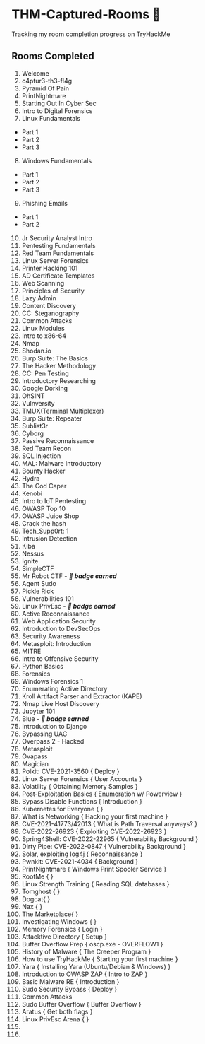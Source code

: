 # THM-Captured-Rooms 🚩
Tracking my room completion progress on TryHackMe 


## Rooms Completed 

1. Welcome
2. c4ptur3-th3-fl4g
3. Pyramid Of Pain
4. PrintNightmare
5. Starting Out In Cyber Sec
6. Intro to Digital Forensics
7. Linux Fundamentals 
- Part 1
- Part 2
- Part 3
8. Windows Fundamentals 
- Part 1
- Part 2
- Part 3
9. Phishing Emails 
- Part 1
- Part 2 

10. Jr Security Analyst Intro
11. Pentesting Fundamentals
12. Red Team Fundamentals
13. Linux Server Forensics
14. Printer Hacking 101
15. AD Certificate Templates
16. Web Scanning
17. Principles of Security
18. Lazy Admin
19. Content Discovery
20. CC: Steganography
21. Common Attacks 
22. Linux Modules
23. Intro to x86-64
24. Nmap
25. Shodan.io
26. Burp Suite: The Basics
27. The Hacker Methodology
28. CC: Pen Testing
29. Introductory Researching
30. Google Dorking
31. OhSINT
32. Vulnversity
33. TMUX(Terminal Multiplexer)
34. Burp Suite: Repeater
35. Sublist3r
36. Cyborg
37. Passive Reconnaissance
38. Red Team Recon
39. SQL Injection
40. MAL: Malware Introductory
41. Bounty Hacker
42. Hydra
43. The Cod Caper
44. Kenobi
45. Intro to IoT Pentesting
46. OWASP Top 10
47. OWASP Juice Shop
48. Crack the hash
49. Tech_Supp0rt: 1
50. Intrusion Detection
51. Kiba
52. Nessus
53. Ignite 
54. SimpleCTF
55. Mr Robot CTF - **_📛 badge earned_**
56. Agent Sudo
57. Pickle Rick 
58. Vulnerabilities 101
59. Linux PrivEsc - **_📛 badge earned_**
60. Active Reconnaissance
61. Web Application Security
62. Introduction to DevSecOps
63. Security Awareness 
64. Metasploit: Introduction
65. MITRE
66. Intro to Offensive Security
67. Python Basics
68. Forensics
69. Windows Forensics 1 
70. Enumerating Active Directory
71. Kroll Artifact Parser and Extractor (KAPE)
72. Nmap Live Host Discovery 
73. Jupyter 101 
74. Blue - **_📛 badge earned_**
75. Introduction to Django 
76. Bypassing UAC 
77. Overpass 2 - Hacked
78. Metasploit
79. Ovapass
80. Magician
81. Polkit: CVE-2021-3560 { Deploy }
82. Linux Server Forensics { User Accounts }
83. Volatility { Obtaining Memory Samples }
84. Post-Exploitation Basics { Enumeration w/ Powerview }
85. Bypass Disable Functions { Introduction }
86. Kubernetes for Everyone { }
87. What is Networking { Hacking your first machine }
88. CVE-2021-41773/42013 { What is Path Traversal anyways? }
89. CVE-2022-26923 { Exploiting CVE-2022-26923 }
90. Spring4Shell: CVE-2022-22965 { Vulnerability Background }
91. Dirty Pipe: CVE-2022-0847 { Vulnerability Background }
92. Solar, exploiting log4j { Reconnaissance }
93. Pwnkit: CVE-2021-4034 { Background }
94. PrintNightmare { Windows Print Spooler Service }
95. RootMe {  }
96. Linux Strength Training { Reading SQL databases }
97. Tomghost {  }
98. Dogcat{  }
99. Nax {  }
100. The Marketplace{  }
101. Investigating Windows {  }
102. Memory Forensics { Login }
103. Attacktive Directory { Setup }
104. Buffer Overflow Prep { oscp.exe - OVERFLOW1 }
105. History of Malware { The Creeper Program }
106. How to use TryHackMe { Starting your first machine }
107. Yara {  Installing Yara (Ubuntu/Debian & Windows) }
108. Introduction to OWASP ZAP { Intro to ZAP }
109. Basic Malware RE { Introduction }
110. Sudo Security Bypass { Deploy }
111. Common Attacks
112. Sudo Buffer Overflow { Buffer Overflow }
113. Aratus { Get both flags }
114. Linux PrivEsc Arena { }
115. 
116. 

 


